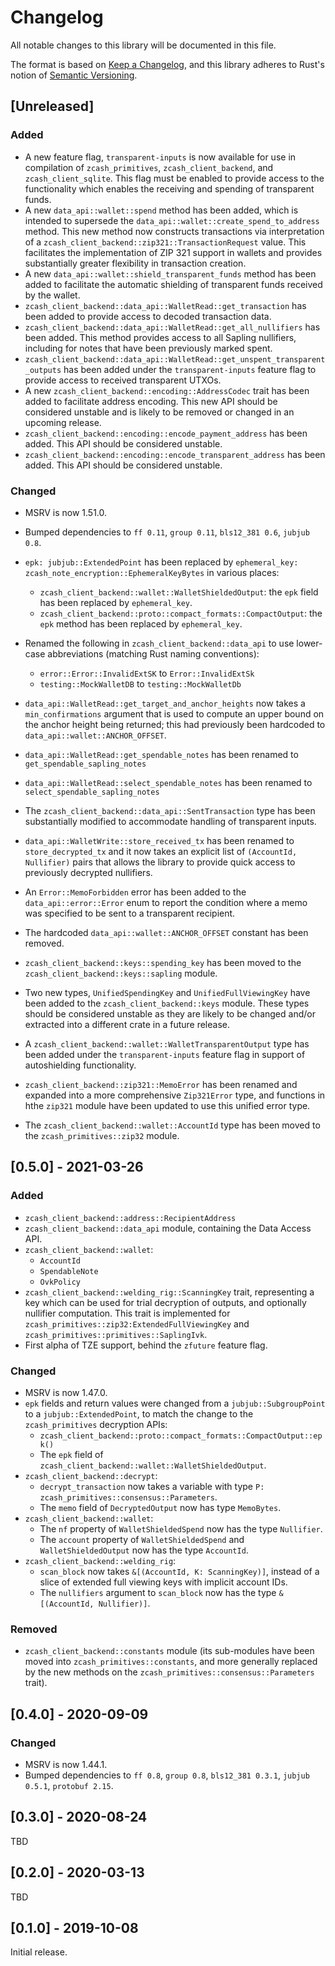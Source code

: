 # Changelog
All notable changes to this library will be documented in this file.

The format is based on [Keep a Changelog](https://keepachangelog.com/en/1.0.0/),
and this library adheres to Rust's notion of
[Semantic Versioning](https://semver.org/spec/v2.0.0.html).

## [Unreleased]
### Added
- A new feature flag, `transparent-inputs` is now available for use in 
  compilation of `zcash_primitives`, `zcash_client_backend`, and 
  `zcash_client_sqlite`. This flag must be enabled to provide access to the
  functionality which enables the receiving and spending of transparent funds.
- A new `data_api::wallet::spend` method has been added, which is
  intended to supersede the `data_api::wallet::create_spend_to_address`
  method. This new method now constructs transactions via interpretation
  of a `zcash_client_backend::zip321::TransactionRequest` value. 
  This facilitates the implementation of ZIP 321 support in wallets and
  provides substantially greater flexibility in transaction creation.
- A new `data_api::wallet::shield_transparent_funds` method has been added
  to facilitate the automatic shielding of transparent funds received
  by the wallet.
- `zcash_client_backend::data_api::WalletRead::get_transaction` has been added
  to provide access to decoded transaction data.
- `zcash_client_backend::data_api::WalletRead::get_all_nullifiers` has been
  added. This method provides access to all Sapling nullifiers, including
  for notes that have been previously marked spent.
- `zcash_client_backend::data_api::WalletRead::get_unspent_transparent_outputs`
  has been added under the `transparent-inputs` feature flag to provide access
  to received transparent UTXOs.
- A new `zcash_client_backend::encoding::AddressCodec` trait has been added
  to facilitate address encoding. This new API should be considered unstable
  and is likely to be removed or changed in an upcoming release.
- `zcash_client_backend::encoding::encode_payment_address` has been added.
  This API should be considered unstable.
- `zcash_client_backend::encoding::encode_transparent_address` has been added.
  This API should be considered unstable.

### Changed
- MSRV is now 1.51.0.
- Bumped dependencies to `ff 0.11`, `group 0.11`, `bls12_381 0.6`, `jubjub 0.8`.
- `epk: jubjub::ExtendedPoint` has been replaced by
  `ephemeral_key: zcash_note_encryption::EphemeralKeyBytes` in various places:
  - `zcash_client_backend::wallet::WalletShieldedOutput`: the `epk` field has
    been replaced by `ephemeral_key`.
  - `zcash_client_backend::proto::compact_formats::CompactOutput`: the `epk`
    method has been replaced by `ephemeral_key`.

- Renamed the following in `zcash_client_backend::data_api` to use lower-case
  abbreviations (matching Rust naming conventions):
  - `error::Error::InvalidExtSK` to `Error::InvalidExtSk`
  - `testing::MockWalletDB` to `testing::MockWalletDb`
- `data_api::WalletRead::get_target_and_anchor_heights` now takes 
  a `min_confirmations` argument that is used to compute an upper bound on the
  anchor height being returned; this had previously been hardcoded to
  `data_api::wallet::ANCHOR_OFFSET`.
- `data_api::WalletRead::get_spendable_notes` has been renamed to 
  `get_spendable_sapling_notes`
- `data_api::WalletRead::select_spendable_notes` has been renamed to 
  `select_spendable_sapling_notes`
- The `zcash_client_backend::data_api::SentTransaction` type has been
  substantially modified to accommodate handling of transparent
  inputs.
- `data_api::WalletWrite::store_received_tx` has been renamed to 
  `store_decrypted_tx` and it now takes an explicit list of 
  `(AccountId, Nullifier)` pairs that allows the library to 
  provide quick access to previously decrypted nullifiers.
- An `Error::MemoForbidden` error has been added to the 
  `data_api::error::Error` enum to report the condition where a
  memo was specified to be sent to a transparent recipient.
- The hardcoded `data_api::wallet::ANCHOR_OFFSET` constant has been removed.
- `zcash_client_backend::keys::spending_key` has been moved to the
  `zcash_client_backend::keys::sapling` module.
- Two new types, `UnifiedSpendingKey` and `UnifiedFullViewingKey` 
  have been added to the `zcash_client_backend::keys` module. These 
  types should be considered unstable as they are likely to be changed
  and/or extracted into a different crate in a future release.
- A `zcash_client_backend::wallet::WalletTransparentOutput` type
  has been added under the `transparent-inputs` feature flag in support
  of autoshielding functionality.
- `zcash_client_backend::zip321::MemoError` has been renamed and 
  expanded into a more comprehensive `Zip321Error` type, and 
  functions in hthe `zip321` module have been updated to use
  this unified error type.
- The `zcash_client_backend::wallet::AccountId` type has been moved
  to the `zcash_primitives::zip32` module.

## [0.5.0] - 2021-03-26
### Added
- `zcash_client_backend::address::RecipientAddress`
- `zcash_client_backend::data_api` module, containing the Data Access API.
- `zcash_client_backend::wallet`:
  - `AccountId`
  - `SpendableNote`
  - `OvkPolicy`
- `zcash_client_backend::welding_rig::ScanningKey` trait, representing a key
  which can be used for trial decryption of outputs, and optionally nullifier
  computation. This trait is implemented for
  `zcash_primitives::zip32:ExtendedFullViewingKey` and
  `zcash_primitives::primitives::SaplingIvk`.
- First alpha of TZE support, behind the `zfuture` feature flag.

### Changed
- MSRV is now 1.47.0.
- `epk` fields and return values were changed from a `jubjub::SubgroupPoint` to
  a `jubjub::ExtendedPoint`, to match the change to the `zcash_primitives`
  decryption APIs:
  - `zcash_client_backend::proto::compact_formats::CompactOutput::epk()`
  - The `epk` field of `zcash_client_backend::wallet::WalletShieldedOutput`.
- `zcash_client_backend::decrypt`:
  - `decrypt_transaction` now takes a variable with type
    `P: zcash_primitives::consensus::Parameters`.
  - The `memo` field of `DecryptedOutput` now has type `MemoBytes`.
- `zcash_client_backend::wallet`:
  - The `nf` property of `WalletShieldedSpend` now has the type `Nullifier`.
  - The `account` property of `WalletShieldedSpend` and `WalletShieldedOutput`
    now has the type `AccountId`.
- `zcash_client_backend::welding_rig`:
  - `scan_block` now takes `&[(AccountId, K: ScanningKey)]`, instead of a
    slice of extended full viewing keys with implicit account IDs.
  - The `nullifiers` argument to `scan_block` now has the type
    `&[(AccountId, Nullifier)]`.

### Removed
- `zcash_client_backend::constants` module (its sub-modules have been moved into
  `zcash_primitives::constants`, and more generally replaced by the new methods
  on the `zcash_primitives::consensus::Parameters` trait).

## [0.4.0] - 2020-09-09
### Changed
- MSRV is now 1.44.1.
- Bumped dependencies to `ff 0.8`, `group 0.8`, `bls12_381 0.3.1`,
  `jubjub 0.5.1`, `protobuf 2.15`.

## [0.3.0] - 2020-08-24
TBD

## [0.2.0] - 2020-03-13
TBD

## [0.1.0] - 2019-10-08
Initial release.
